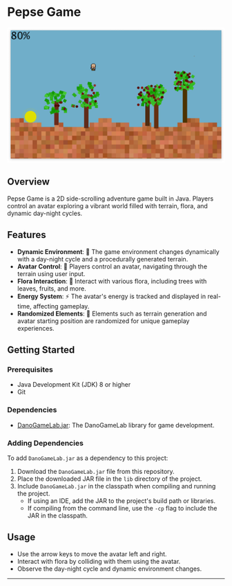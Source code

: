 # Pepse Game

![Pepse Game Screenshot](project/src/assets/gameImg.png)

## Overview

Pepse Game is a 2D side-scrolling adventure game built in Java. Players control an avatar exploring a vibrant world filled with terrain, flora, and dynamic day-night cycles.

## Features

- **Dynamic Environment**: 🌄 The game environment changes dynamically with a day-night cycle and a procedurally generated terrain.
- **Avatar Control**: 👾 Players control an avatar, navigating through the terrain using user input.
- **Flora Interaction**: 🌳 Interact with various flora, including trees with leaves, fruits, and more.
- **Energy System**: ⚡ The avatar's energy is tracked and displayed in real-time, affecting gameplay.
- **Randomized Elements**: 🎲 Elements such as terrain generation and avatar starting position are randomized for unique gameplay experiences.

## Getting Started

### Prerequisites

- Java Development Kit (JDK) 8 or higher
- Git

### Dependencies

- [DanoGameLab.jar](lib/DanoGameLab.jar): The DanoGameLab library for game development.

### Adding Dependencies

To add `DanoGameLab.jar` as a dependency to this project:

1. Download the `DanoGameLab.jar` file from this repository.
2. Place the downloaded JAR file in the `lib` directory of the project.
3. Include `DanoGameLab.jar` in the classpath when compiling and running the project.
   - If using an IDE, add the JAR to the project's build path or libraries.
   - If compiling from the command line, use the `-cp` flag to include the JAR in the classpath.

## Usage

- Use the arrow keys to move the avatar left and right.
- Interact with flora by colliding with them using the avatar.
- Observe the day-night cycle and dynamic environment changes.

---

